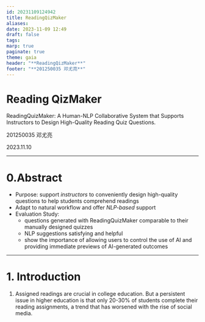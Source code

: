 ```yaml
---
id: 20231109124942
title: ReadingQizMaker
aliases: 
date: 2023-11-09 12:49
draft: false
tags: 
marp: true
paginate: true
theme: gaia
header: "**ReadingQizMaker**"
footer: "**201250035 邓尤亮**"
---
```


<!-- _class: invert -->

# Reading QizMaker

ReadingQuizMaker: A Human-NLP Collaborative System that Supports Instructors to Design High-Quality Reading Quiz Questions.

201250035 邓尤亮

2023.11.10

---
# 0.Abstract

- Purpose: support *instructors* to conveniently design high-quality questions to help students comprehend readings
- Adapt to natural workflow and offer *NLP-based* support
- Evaluation Study: 
	- questions generated with ReadingQuizMaker comparable to their manually designed quizzes
	- NLP suggestions satisfying and helpful
	- show the importance of allowing users to control the use of AI and providing immediate previews of AI-generated outcomes​

---

# 1. Introduction

1. Assigned readings are crucial in college education. But a persistent issue in higher education is that only 20-30% of students complete their reading assignments, a trend that has worsened with the rise of social media.